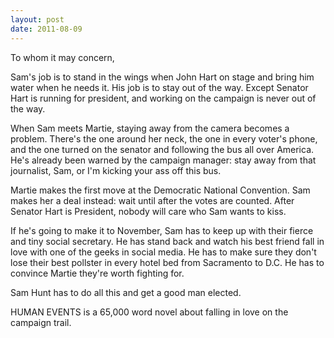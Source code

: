 ```yaml
---
layout: post
date: 2011-08-09
---
```


To whom it may concern,

Sam's job is to stand in the wings when John Hart on stage and bring him water when he needs it. His job is to stay out of the way. Except Senator Hart is running for president, and working on the campaign is never out of the way.

When Sam meets Martie, staying away from the camera becomes a problem. There's the one around her neck, the one in every voter's phone, and the one turned on the senator and following the bus all over America. He's already been warned by the campaign manager: stay away from that journalist, Sam, or I'm kicking your ass off this bus.

Martie makes the first move at the Democratic National Convention. Sam makes her a deal instead: wait until after the votes are counted. After Senator Hart is President, nobody will care who Sam wants to kiss. 

If he's going to make it to November, Sam has to keep up with their fierce and tiny social secretary. He has stand back and watch his best friend fall in love with one of the geeks in social media. He has to make sure they don't lose their best pollster in every hotel bed from Sacramento to D.C. He has to convince Martie they're worth fighting for.

Sam Hunt has to do all this and get a good man elected.

HUMAN EVENTS is a 65,000 word novel about falling in love on the campaign trail.
